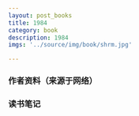 ```yaml
---
layout: post_books
title: 1984
category: book
description: 1984
imgs: '../source/img/book/shrm.jpg'

---
```

### 作者资料（来源于网络）


### 读书笔记
 

